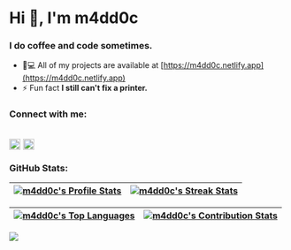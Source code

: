 <h1>Hi 👋, I'm m4dd0c</h1>
<h3>I do coffee and code sometimes.</h3> 


- 👨💻 All of my projects are available at [https://m4dd0c.netlify.app](https://m4dd0c.netlify.app)
- ⚡ Fun fact **I still can't fix a printer.**

<h3>Connect with me:</h3>

<code><a href="https://linkedin.com/in/m4dd0c" target="blank"><img align="center" src="https://raw.githubusercontent.com/rahuldkjain/github-profile-readme-generator/master/src/images/icons/Social/linked-in-alt.svg" alt="m4dd0c" height="20" /></a></code> 
<code><a href="https://instagram.com/m4dd0c_" target="blank"><img align="center" src="https://raw.githubusercontent.com/rahuldkjain/github-profile-readme-generator/master/src/images/icons/Social/instagram.svg" alt="m4dd0c_" height="20" /></a></code>
---

<h3>GitHub Stats:</h3>

| [![m4dd0c's Profile Stats]()](https://github.com/m4dd0c?tab=repositories) | [![m4dd0c's Streak Stats](https://nirzak-streak-stats.vercel.app?user=m4dd0c&theme=github-dark-blue&hide_border=true&card_width=480)](https://github.com/m4dd0c?tab=repositories) |
| :-----------------------------------------------------------------------------------------------------------------------------------------------: | :------------------------------------------------------------------------------------------------------------------------: |


| [![m4dd0c's Top Languages](https://github-readme-stats.vercel.app/api/top-langs?username=m4dd0c&size_weight=0.5&count_weight=0.5&show_icons=true&theme=github_dark&layout=compact&hide_border=true&card_width=480)](https://github.com/m4dd0c?tab=repositories)  | [![m4dd0c's Contribution Stats](https://github-contributor-stats.vercel.app/api?username=m4dd0c&limit=3&theme=github_dark&hide_border=true&combine_all_yearly_contributions=true&card_width=480)](https://github.com/m4dd0c?tab=repositories) |
| :-----------------------------------------------------------------------------------------------------------------------------------------------: | :------------------------------------------------------------------------------------------------------------------------: |

[![](https://komarev.com/ghpvc/?username=m4dd0c&color=blue&style=flat-square&base=600&abbreviated=true)](https://github.com/m4dd0c?tab=repositories)
